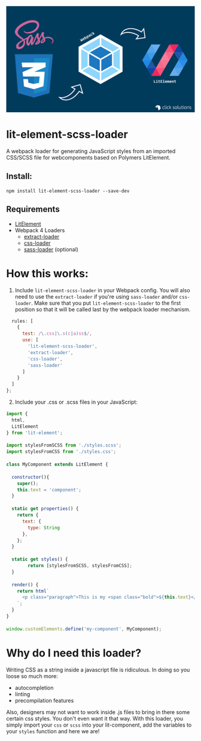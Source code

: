<img src="./lit-element-scss-loader.png">

# lit-element-scss-loader
A webpack loader for generating JavaScript styles from an imported CSS/SCSS file for webcomponents based on Polymers LitElement.

## Install:
```
npm install lit-element-scss-loader --save-dev
```

## Requirements
* [LitElement](https://lit-element.polymer-project.org/)
* Webpack 4 Loaders
  * [extract-loader](https://www.npmjs.com/package/extract-loader)
  * [css-loader](https://webpack.js.org/loaders/css-loader/)
  * [sass-loader](https://webpack.js.org/loaders/sass-loader/) (optional)

# How this works:
1. Include `lit-element-scss-loader` in your Webpack config. You will also need to use the `extract-loader` if you're using `sass-loader` and/or `css-loader`. Make sure that you put `lit-element-scss-loader` to the first position so that it will be called last by the webpack loader mechanism.

```javascript
  rules: [
    {
      test: /\.css|\.s(c|a)ss$/,
      use: [
        'lit-element-scss-loader',
        'extract-loader',
        'css-loader',
        'sass-loader'
      ]
    }
  ]
};
```
2. Include your .css or .scss files in your JavaScript:
```javascript
import { 
  html,
  LitElement
} from 'lit-element';

import stylesFromSCSS from './styles.scss';
import stylesFromCSS from './styles.css';

class MyComponent extends LitElement {

  constructor(){
    super();
    this.text = 'component';
  }

  static get properties() {
    return {
      text: {
        type: String
      },
    };
  }

  static get styles() {
		return [stylesFromSCSS, stylesFromCSS];
  }
  
  render() {
    return html`
      <p class="paragraph">This is my <span class="bold">${this.text}</span></p>
    `;
  }
}

window.customElements.define('my-component', MyComponent);
```

# Why do I need this loader?
Writing CSS as a string inside a javascript file is ridiculous. In doing so you loose so much more:

* autocompletion
* linting
* precompilation features

Also, designers may not want to work inside .js files to bring in there some certain css styles. You don't even want it that way. With this loader, you simply import your `css` or `scss` into your lit-component, add the variables to your `styles` function and here we are!